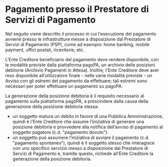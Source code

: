 Pagamento presso il Prestatore di Servizi di Pagamento
======================================================

Nel seguito viene descritto il processo in cui l'esecuzione del pagamento avviene presso le infrastrutture messe a disposizione dal Prestatore di Servizi di Pagamento (PSP), come ad esempio: home banking, mobile payment, uffici postali, ricevitorie, etc.

L'Ente Creditore beneficiario del pagamento deve rendere disponibile, con le modalità previste dalla piattaforma pagoPA, un archivio delle posizioni debitorie (Archivio Pagamenti in Attesa). Inoltre, l'Ente Creditore deve aver reso disponibile all’utilizzatore finale - nelle varie modalità previste - un Avviso con gli estremi del pagamento da effettuare; tali estremi sono necessari per poter effettuare un pagamento su pagoPA.

La generazione della posizione debitoria è il requisito necessario al pagamento sulla piattaforma pagoPA, a prescindere dalla causa della generazione della posizione debitoria stessa:

* un soggetto matura un debito in favore di una Pubblica Amministrazione, quindi è l'Ente Creditore che assume l’iniziativa di generare una posizione debitoria e provvedere alla notifica dell’avviso di pagamento al soggetto pagatore (c.d. "pagamento dovuto").
* un soggetto può assumere l’iniziativa di avviare il pagamento (c.d. "pagamento spontaneo"), quindi è il soggetto stesso che interagisce con uno specifico servizio messo a disposizione dal Prestatore di Servizi di Pagamento e, tramite questo, richiede all’Ente Creditore la generazione della posizione debitoria.
